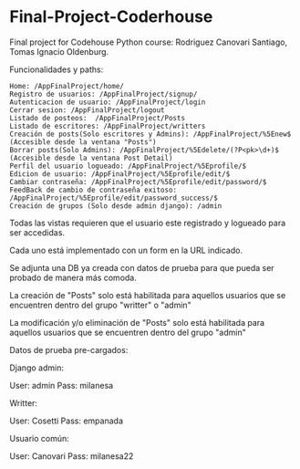# Final-Project-Coderhouse
Final project for Codehouse Python course: Rodriguez Canovari Santiago, Tomas Ignacio Oldenburg.

Funcionalidades y paths:

    Home: /AppFinalProject/home/
    Registro de usuarios: /AppFinalProject/signup/
    Autenticacion de usuario: /AppFinalProject/login
    Cerrar sesion: /AppFinalProject/logout
    Listado de posteos:  /AppFinalProject/Posts
    Listado de escritores: /AppFinalProject/writters
    Creación de posts(Solo escritores y Admins): /AppFinalProject/%5Enew$ (Accesible desde la ventana "Posts")
    Borrar posts(Solo Admins): /AppFinalProject/%5Edelete/(?P<pk>\d+)$ (Accesible desde la ventana Post Detail)
    Perfil del usuario logueado: /AppFinalProject/%5Eprofile/$
    Edicion de usuario: /AppFinalProject/%5Eprofile/edit/$
    Cambiar contraseña: /AppFinalProject/%5Eprofile/edit/password/$
    FeedBack de cambio de contraseña exitoso: /AppFinalProject/%5Eprofile/edit/password_success/$
    Creación de grupos (Solo desde admin django): /admin
    
    
Todas las vistas requieren que el usuario este registrado y logueado para ser accedidas.

Cada uno está implementado con un form en la URL indicado.

Se adjunta una DB ya creada con datos de prueba para que pueda ser probado de manera más comoda.

La creación de "Posts" solo está habilitada para aquellos usuarios que se encuentren dentro del grupo "writter" o "admin"

La modificación y/o eliminación de "Posts" solo está habilitada para aquellos usuarios que se encuentren dentro del grupo "admin"

Datos de prueba pre-cargados:

Django admin:

User: admin
Pass: milanesa

Writter:

User: Cosetti
Pass: empanada

Usuario común:

User: Canovari
Pass: milanesa22
